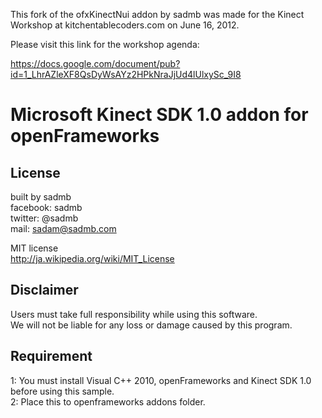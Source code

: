 
This fork of the ofxKinectNui addon by sadmb was made for the Kinect Workshop 
at kitchentablecoders.com on June 16, 2012.

Please visit this link for the workshop agenda:

https://docs.google.com/document/pub?id=1_LhrAZleXF8QsDyWsAYz2HPkNraJjUd4lUlxySc_9I8





# Microsoft Kinect SDK 1.0 addon for openFrameworks

## License
built by sadmb  
facebook: sadmb  
twitter: @sadmb  
mail: sadam@sadmb.com

MIT license  
http://ja.wikipedia.org/wiki/MIT_License

## Disclaimer
Users must take full responsibility while using this software.  
We will not be liable for any loss or damage caused by this program.

## Requirement
1: You must install Visual C++ 2010, openFrameworks and Kinect SDK 1.0 before using this sample.  
2: Place this to openframeworks addons folder.
